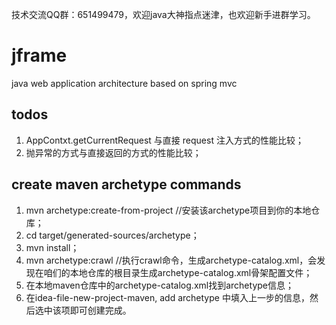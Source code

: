 ﻿技术交流QQ群：651499479，欢迎java大神指点迷津，也欢迎新手进群学习。


# jframe
java web application architecture based on spring mvc

## todos
1. AppContxt.getCurrentRequest 与直接 request 注入方式的性能比较；
2. 抛异常的方式与直接返回的方式的性能比较；

## create maven archetype commands
1. mvn archetype:create-from-project //安装该archetype项目到你的本地仓库；
2. cd target/generated-sources/archetype；
3. mvn install；
4. mvn archetype:crawl //执行crawl命令，生成archetype-catalog.xml，会发现在咱们的本地仓库的根目录生成archetype-catalog.xml骨架配置文件；
5. 在本地maven仓库中的archetype-catalog.xml找到archetype信息；
6. 在idea-file-new-project-maven, add archetype 中填入上一步的信息，然后选中该项即可创建完成。
